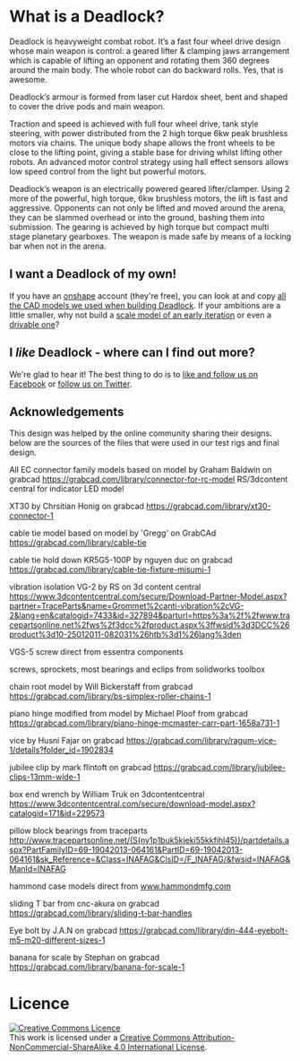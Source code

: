 # What is a Deadlock?

Deadlock is heavyweight combat robot. It’s a fast four wheel drive design whose main weapon is control: a geared lifter & clamping jaws arrangement which is capable of lifting an opponent and rotating them 360 degrees around the main body. The whole robot can do backward rolls. Yes, that is awesome.

Deadlock’s armour is formed from laser cut Hardox sheet, bent and shaped to cover the drive pods and main weapon.

Traction and speed is achieved with full four wheel drive, tank style steering, with power distributed from the 2 high torque 6kw peak brushless motors via chains. The unique body shape allows the front wheels to be close to the lifting point, giving a stable base for driving whilst lifting other robots. An advanced motor control strategy using hall effect sensors allows low speed control from the light but powerful motors.

Deadlock’s weapon is an electrically powered geared lifter/clamper. Using 2 more of the powerful, high torque, 6kw brushless motors, the lift is fast and aggressive. Opponents can not only be lifted and moved around the arena, they can be slammed overhead or into the ground, bashing them into submission. The gearing is achieved by high torque but compact multi stage planetary gearboxes. The weapon is made safe by means of a locking bar when not in the arena.

## I want a Deadlock of my own!
If you have an [onshape](http://onshape.com) account (they're free), you can look at and copy [all the CAD models we used when building Deadlock](https://cad.onshape.com/documents?filter=team&teamId=58c42a52575aee0f7acbd498&column=modifiedAt&order=desc).
If your ambitions are a little smaller, why not build a [scale model of an early iteration](http://www.thingiverse.com/thing:218009) or even a [drivable one](http://www.thingiverse.com/thing:2181223)?

## I *like* Deadlock - where can I find out more?
We're glad to hear it! The best thing to do is to [like and follow us on Facebook](https://www.facebook.com/teamcyberwar) or [follow us on Twitter](https://twitter.com/deadlockrw).

## Acknowledgements

This design was helped by the online community sharing their designs. below are the sources of the files that were used in our test rigs and final design.

All EC connector family models based on model by Graham Baldwin on grabcad https://grabcad.com/library/connector-for-rc-model
RS/3dcontent central for indicator LED model

XT30 by Chrsitian Honig on grabcad https://grabcad.com/library/xt30-connector-1

cable tie model based on model by 'Gregg' on GrabCAd https://grabcad.com/library/cable-tie

cable tie hold down KR5G5-100P by nguyen duc on grabcad https://grabcad.com/library/cable-tie-fixture-misumi-1

vibration isolation VG-2 by RS on 3d content central https://www.3dcontentcentral.com/secure/Download-Partner-Model.aspx?partner=TraceParts&name=Grommet%2canti-vibration%2cVG-2&lang=en&catalogid=7433&id=327894&parturl=https%3a%2f%2fwww.tracepartsonline.net%2fws%2f3dcc%2fproduct.aspx%3ffwsid%3d3DCC%26product%3d10-25012011-082031%26htb%3d1%26lang%3den

VGS-5 screw direct from essentra components

screws, sprockets, most bearings and eclips from solidworks toolbox

chain root model by  Will Bickerstaff from grabcad https://grabcad.com/library/bs-simplex-roller-chains-1

piano hinge modified from model by Michael Ploof from grabcad https://grabcad.com/library/piano-hinge-mcmaster-carr-part-1658a731-1

vice by Husni Fajar on grabcad https://grabcad.com/library/ragum-vice-1/details?folder_id=1902834

jubilee clip by mark flintoft on grabcad https://grabcad.com/library/jubilee-clips-13mm-wide-1

box end wrench by William Truk on 3dcontentcentral https://www.3dcontentcentral.com/secure/download-model.aspx?catalogid=171&id=229573

pillow block bearings from traceparts http://www.tracepartsonline.net/(S(ny1p1buk5kjeki55kkfjhl45))/partdetails.aspx?PartFamilyID=69-19042013-064161&PartID=69-19042013-064161&sk_Reference=&Class=INAFAG&ClsID=/F_INAFAG/&fwsid=INAFAG&ManId=INAFAG

hammond case models direct from www.hammondmfg.com

sliding T bar from cnc-akura on grabcad https://grabcad.com/library/sliding-t-bar-handles

Eye bolt by J.A.N on grabcad https://grabcad.com/library/din-444-eyebolt-m5-m20-different-sizes-1

banana for scale by Stephan on grabcad https://grabcad.com/library/banana-for-scale-1

# Licence
<a rel="license" href="http://creativecommons.org/licenses/by-nc-sa/4.0/"><img alt="Creative Commons Licence" style="border-width:0" src="https://i.creativecommons.org/l/by-nc-sa/4.0/88x31.png" /></a><br />This work is licensed under a <a rel="license" href="http://creativecommons.org/licenses/by-nc-sa/4.0/">Creative Commons Attribution-NonCommercial-ShareAlike 4.0 International License</a>.
